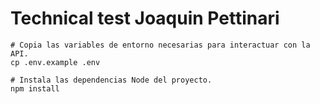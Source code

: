 # Technical test Joaquin Pettinari 

```shell
# Copia las variables de entorno necesarias para interactuar con la API.
cp .env.example .env

# Instala las dependencias Node del proyecto.
npm install
```

